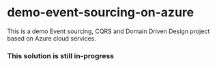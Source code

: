 # demo-event-sourcing-on-azure
This is a demo Event sourcing, CQRS and Domain Driven Design project based on Azure cloud services.

### This solution is still in-progress
